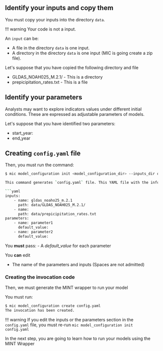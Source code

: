 ## Identify your inputs and copy them

You must copy your inputs into the directory `data`.

!!! warning
    Your code is not a input.

An `input` can be:

- A file in the directory `data` is one input.
- A directory in the directory `data` is one input (MIC is going create a zip file).

Let's suppose that you have copied the following directory and file
- GLDAS_NOAH025_M.2.1/  - This is a directory
- prepicipitation_rates.txt - This is a file


## Identify your parameters

Analysts may want to explore indicators values under different initial conditions. These are expressed as adjustable parameters of models.


Let's suppose that you have identified two parameters:
- start_year: 
- end_year


## Creating `config.yaml` file

Then, you must run the command:

```bash
$ mic model_configuration init <model_configuration_dir> --inputs_dir data/ --number-parameters 2

This command generates `config.yaml` file. This YAML file with the information about your model configuration

```yaml
inputs:
    - name: gldas_noaho25_m.2.1
      path: data/GLDAS_NOAH025_M.2.1/
    - name:  
      path: data/prepicipitation_rates.txt
parameters:
    - name: parameter1
      default_value: 
    - name: parameter2
      default_value: 
```

You **must** pass:
    - A *default_value* for each parameter

You **can** edit 
  - The name of the parameters and inputs (Spaces are not admitted)

### Creating the invocation code

Then, we must generate the MINT wrapper to run your model

You must run:

```bash
$ mic model_configuration create config.yaml
The invocation has been created.
```

!!! warning
    If you edit the inputs or the parameters section in the `config.yaml` file, you must re-run `mic model_configuration init config.yaml`


In the next step, you are going to learn how to run your models using the MINT Wrapper
